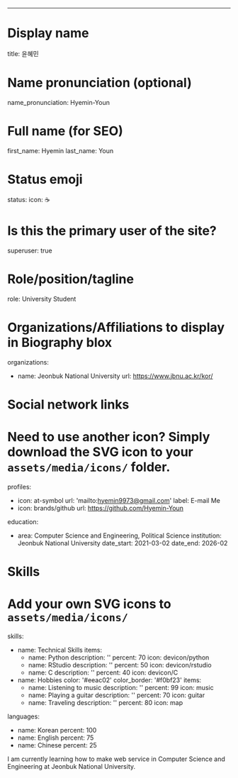 ---
# Display name
title: 윤혜민

# Name pronunciation (optional)
name_pronunciation: Hyemin-Youn
# Full name (for SEO)
first_name: Hyemin
last_name: Youn

# Status emoji
status:
  icon: ☕️

# Is this the primary user of the site?
superuser: true

# Role/position/tagline
role: University Student

# Organizations/Affiliations to display in Biography blox
organizations:
  - name: Jeonbuk National University
    url: https://www.jbnu.ac.kr/kor/

# Social network links
# Need to use another icon? Simply download the SVG icon to your `assets/media/icons/` folder.
profiles:
  - icon: at-symbol
    url: 'mailto:hyemin9973@gmail.com'
    label: E-mail Me
  - icon: brands/github
    url: https://github.com/Hyemin-Youn

education:
  - area: Computer Science and Engineering, Political Science
    institution: Jeonbuk National University
    date_start: 2021-03-02
    date_end: 2026-02
    


# Skills
# Add your own SVG icons to `assets/media/icons/`
skills:
  - name: Technical Skills
    items:
      - name: Python
        description: ''
        percent: 70
        icon: devicon/python
      - name: RStudio
        description: ''
        percent: 50
        icon: devicon/rstudio
      - name: C
        description: ''
        percent: 40
        icon: devicon/C
  - name: Hobbies
    color: '#eeac02'
    color_border: '#f0bf23'
    items:
      - name: Listening to music
        description: ''
        percent: 99
        icon: music
      - name: Playing a guitar
        description: ''
        percent: 70
        icon: guitar
      - name: Traveling
        description: ''
        percent: 80
        icon: map

languages:
  - name: Korean
    percent: 100
  - name: English
    percent: 75
  - name: Chinese
    percent: 25


I am currently learning how to make web service in Computer Science and Engineering at Jeonbuk National University. 
